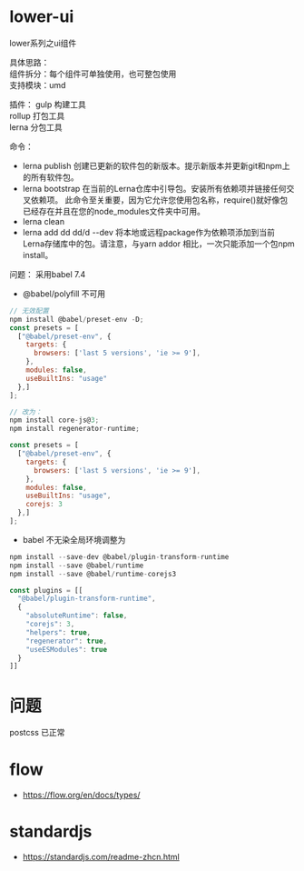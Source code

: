 # lower-ui

lower系列之ui组件

具体思路：  
组件拆分：每个组件可单独使用，也可整包使用  
支持模块：umd

插件：
gulp 构建工具  
rollup 打包工具  
lerna 分包工具  


命令：  
* lerna publish 创建已更新的软件包的新版本。提示新版本并更新git和npm上的所有软件包。  
* lerna bootstrap  在当前的Lerna仓库中引导包。安装所有依赖项并链接任何交叉依赖项。 此命令至关重要，因为它允许您使用包名称，require()就好像包已经存在并且在您的node_modules文件夹中可用。  
* lerna clean  
* lerna add dd dd/d --dev 将本地或远程package作为依赖项添加到当前Lerna存储库中的包。请注意，与yarn addor 相比，一次只能添加一个包npm install。

问题：
采用babel 7.4

* @babel/polyfill 不可用

```js
// 无效配置
npm install @babel/preset-env -D;
const presets = [
  ["@babel/preset-env", {
    targets: {
      browsers: ['last 5 versions', 'ie >= 9'],
    },
    modules: false,
    useBuiltIns: "usage"
  },]
];

// 改为：
npm install core-js@3;
npm install regenerator-runtime;

const presets = [
  ["@babel/preset-env", {
    targets: {
      browsers: ['last 5 versions', 'ie >= 9'],
    },
    modules: false,
    useBuiltIns: "usage",
    corejs: 3
  },]
];

```

* babel 不无染全局环境调整为

```js
npm install --save-dev @babel/plugin-transform-runtime
npm install --save @babel/runtime
npm install --save @babel/runtime-corejs3

const plugins = [[
  "@babel/plugin-transform-runtime",
  {
    "absoluteRuntime": false,
    "corejs": 3,
    "helpers": true,
    "regenerator": true,
    "useESModules": true
  }
]]
```

# 问题

postcss 已正常

# flow

* https://flow.org/en/docs/types/

# standardjs

* https://standardjs.com/readme-zhcn.html